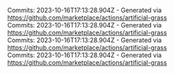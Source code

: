 Commits: 2023-10-16T17:13:28.904Z - Generated via https://github.com/marketplace/actions/artificial-grass
<br>
Commits: 2023-10-16T17:13:28.904Z - Generated via https://github.com/marketplace/actions/artificial-grass
<br>
Commits: 2023-10-16T17:13:28.904Z - Generated via https://github.com/marketplace/actions/artificial-grass
<br>
Commits: 2023-10-16T17:13:28.904Z - Generated via https://github.com/marketplace/actions/artificial-grass
<br>
